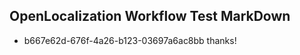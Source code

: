 ## OpenLocalization Workflow Test MarkDown
* b667e62d-676f-4a26-b123-03697a6ac8bb thanks!

<!--HONumber=Aug16_HO4-->


